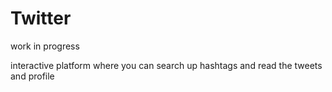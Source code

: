 # Twitter
work in progress

interactive platform where you can search up hashtags and read the tweets and profile
